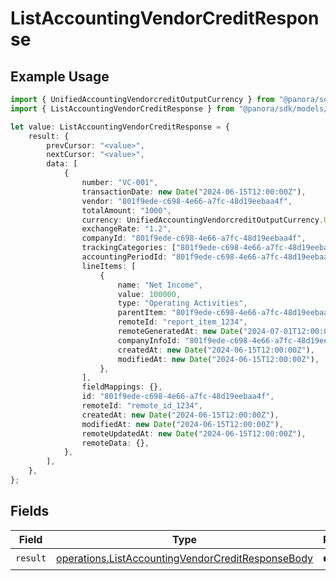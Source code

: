 # ListAccountingVendorCreditResponse

## Example Usage

```typescript
import { UnifiedAccountingVendorcreditOutputCurrency } from "@panora/sdk/models/components";
import { ListAccountingVendorCreditResponse } from "@panora/sdk/models/operations";

let value: ListAccountingVendorCreditResponse = {
    result: {
        prevCursor: "<value>",
        nextCursor: "<value>",
        data: [
            {
                number: "VC-001",
                transactionDate: new Date("2024-06-15T12:00:00Z"),
                vendor: "801f9ede-c698-4e66-a7fc-48d19eebaa4f",
                totalAmount: "1000",
                currency: UnifiedAccountingVendorcreditOutputCurrency.Usd,
                exchangeRate: "1.2",
                companyId: "801f9ede-c698-4e66-a7fc-48d19eebaa4f",
                trackingCategories: ["801f9ede-c698-4e66-a7fc-48d19eebaa4f"],
                accountingPeriodId: "801f9ede-c698-4e66-a7fc-48d19eebaa4f",
                lineItems: [
                    {
                        name: "Net Income",
                        value: 100000,
                        type: "Operating Activities",
                        parentItem: "801f9ede-c698-4e66-a7fc-48d19eebaa4f",
                        remoteId: "report_item_1234",
                        remoteGeneratedAt: new Date("2024-07-01T12:00:00Z"),
                        companyInfoId: "801f9ede-c698-4e66-a7fc-48d19eebaa4f",
                        createdAt: new Date("2024-06-15T12:00:00Z"),
                        modifiedAt: new Date("2024-06-15T12:00:00Z"),
                    },
                ],
                fieldMappings: {},
                id: "801f9ede-c698-4e66-a7fc-48d19eebaa4f",
                remoteId: "remote_id_1234",
                createdAt: new Date("2024-06-15T12:00:00Z"),
                modifiedAt: new Date("2024-06-15T12:00:00Z"),
                remoteUpdatedAt: new Date("2024-06-15T12:00:00Z"),
                remoteData: {},
            },
        ],
    },
};
```

## Fields

| Field                                                                                                                  | Type                                                                                                                   | Required                                                                                                               | Description                                                                                                            |
| ---------------------------------------------------------------------------------------------------------------------- | ---------------------------------------------------------------------------------------------------------------------- | ---------------------------------------------------------------------------------------------------------------------- | ---------------------------------------------------------------------------------------------------------------------- |
| `result`                                                                                                               | [operations.ListAccountingVendorCreditResponseBody](../../models/operations/listaccountingvendorcreditresponsebody.md) | :heavy_check_mark:                                                                                                     | N/A                                                                                                                    |